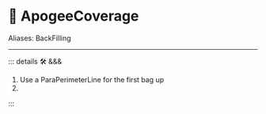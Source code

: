 # 🔻 <via>ApogeeCoverage</via>

Aliases: BackFilling

---

<!-- =================================================== -->
<!-- =================================================== -->
<!-- =================================================== -->
<!-- =================================================== -->
<!-- =================================================== -->
::: details 🛠 <dev>&&&</dev>

1. Use a ParaPerimeterLine for the first bag up
2.

:::
